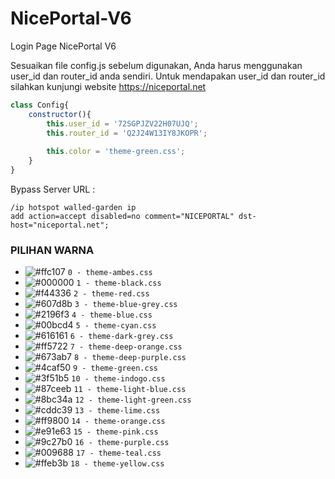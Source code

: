 # NicePortal-V6
Login Page NicePortal V6

Sesuaikan file config.js sebelum digunakan, 
Anda harus menggunakan user_id dan router_id anda sendiri.
Untuk mendapakan user_id dan router_id silahkan kunjungi website https://niceportal.net

```js
class Config{
    constructor(){
        this.user_id = '72SGPJZV22H07UJQ';
        this.router_id = 'Q2J24W13IY8JKOPR';
        
        this.color = 'theme-green.css';
    }
}
```

Bypass Server URL :
```rsc
/ip hotspot walled-garden ip
add action=accept disabled=no comment="NICEPORTAL" dst-host="niceportal.net";
```

### PILIHAN WARNA
- ![#ffc107](https://placehold.co/15x15/ffc107/ffc107.png) `0 - theme-ambes.css`
- ![#000000](https://placehold.co/15x15/000000/000000.png) `1 - theme-black.css`
- ![#f44336](https://placehold.co/15x15/f44336/f44336.png) `2 - theme-red.css`
- ![#607d8b](https://placehold.co/15x15/607d8b/607d8b.png) `3 - theme-blue-grey.css`
- ![#2196f3](https://placehold.co/15x15/2196f3/2196f3.png) `4 - theme-blue.css`
- ![#00bcd4](https://placehold.co/15x15/00bcd4/00bcd4.png) `5 - theme-cyan.css`
- ![#616161](https://placehold.co/15x15/616161/616161.png) `6 - theme-dark-grey.css`
- ![#ff5722](https://placehold.co/15x15/ff5722/ff5722.png) `7 - theme-deep-orange.css`
- ![#673ab7](https://placehold.co/15x15/673ab7/673ab7.png) `8 - theme-deep-purple.css`
- ![#4caf50](https://placehold.co/15x15/4caf50/4caf50.png) `9 - theme-green.css`
- ![#3f51b5](https://placehold.co/15x15/3f51b5/3f51b5.png) `10 - theme-indogo.css`
- ![#87ceeb](https://placehold.co/15x15/87ceeb/87ceeb.png) `11 - theme-light-blue.css`
- ![#8bc34a](https://placehold.co/15x15/8bc34a/8bc34a.png) `12 - theme-light-green.css`
- ![#cddc39](https://placehold.co/15x15/cddc39/cddc39.png) `13 - theme-lime.css`
- ![#ff9800](https://placehold.co/15x15/ff9800/ff9800.png) `14 - theme-orange.css`
- ![#e91e63](https://placehold.co/15x15/e91e63/e91e63.png) `15 - theme-pink.css`
- ![#9c27b0](https://placehold.co/15x15/9c27b0/9c27b0.png) `16 - theme-purple.css`
- ![#009688](https://placehold.co/15x15/009688/009688.png) `17 - theme-teal.css`
- ![#ffeb3b](https://placehold.co/15x15/ffeb3b/ffeb3b.png) `18 - theme-yellow.css`
